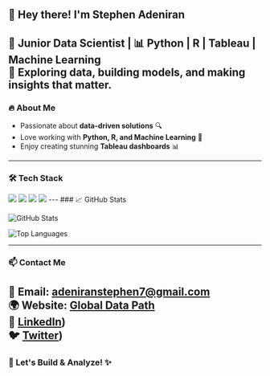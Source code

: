 ## 👋 Hey there! I'm Stephen Adeniran

🚀 **Junior Data Scientist** | 📊 **Python | R | Tableau | Machine Learning**  
📍 Exploring data, building models, and making insights that matter.
---
### 🔥 About Me
- Passionate about **data-driven solutions** 🔍
- Love working with **Python, R, and Machine Learning** 🤖
- Enjoy creating stunning **Tableau dashboards** 📊
---
### 🛠 Tech Stack
<img src="https://img.shields.io/badge/Python-3776AB?style=for-the-badge&logo=python&logoColor=white"> 
<img src="https://img.shields.io/badge/R-276DC3?style=for-the-badge&logo=r&logoColor=white"> 
<img src="https://img.shields.io/badge/Tableau-E97627?style=for-the-badge&logo=Tableau&logoColor=white"> 
<img src="https://img.shields.io/badge/Machine%20Learning-00C853?style=for-the-badge&logo=tensorflow&logoColor=white">  
---
### 📈 GitHub Stats

![GitHub Stats](https://github-readme-stats.vercel.app/api?username=stephendatapath&show_icons=true&theme=radical)

![Top Languages](https://github-readme-stats.vercel.app/api/top-langs/?username=stephendatapath&layout=compact&theme=radical)

---
### 📫 Contact Me
📩 Email: **adeniranstephen7@gmail.com**  
🌍 Website: [Global Data Path](https://globaldatapath.com)  
💼 [LinkedIn](https://www.linkedin.com/in/stephen-adeniran-063291278/))  
🐦 [Twitter](https://x.com/FocusDataPro))  
---
### 🚀 Let's Build & Analyze! ✨
